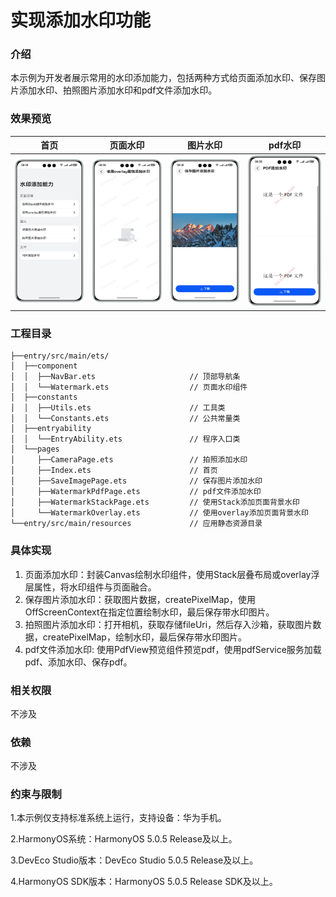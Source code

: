 # 实现添加水印功能

### 介绍

本示例为开发者展示常用的水印添加能力，包括两种方式给页面添加水印、保存图片添加水印、拍照图片添加水印和pdf文件添加水印。

### 效果预览

| 首页                                  | 页面水印                                | 图片水印                                 | pdf水印                              |
|-------------------------------------|-------------------------------------|--------------------------------------|------------------------------------|
| ![](./screenshots/devices/home.png) | ![](./screenshots/devices/page.png) | ![](./screenshots/devices/image.png) | ![](./screenshots/devices/pdf.png) |

### 工程目录

```
├──entry/src/main/ets/
│  ├──component
│  │  ├──NavBar.ets                     // 顶部导航条
│  │  └──Watermark.ets                  // 页面水印组件
│  ├──constants
│  │  ├──Utils.ets                      // 工具类
│  │  └──Constants.ets                  // 公共常量类
│  ├──entryability
│  │  └──EntryAbility.ets               // 程序入口类
│  └──pages            
│     ├──CameraPage.ets                 // 拍照添加水印
│     ├──Index.ets                      // 首页
│     ├──SaveImagePage.ets              // 保存图片添加水印
│     ├──WatermarkPdfPage.ets           // pdf文件添加水印
│     ├──WatermarkStackPage.ets         // 使用Stack添加页面背景水印
│     └──WatermarkOverlay.ets           // 使用overlay添加页面背景水印
└──entry/src/main/resources             // 应用静态资源目录
```

### 具体实现

1. 页面添加水印：封装Canvas绘制水印组件，使用Stack层叠布局或overlay浮层属性，将水印组件与页面融合。
2. 保存图片添加水印：获取图片数据，createPixelMap，使用OffScreenContext在指定位置绘制水印，最后保存带水印图片。
3. 拍照图片添加水印：打开相机，获取存储fileUri，然后存入沙箱，获取图片数据，createPixelMap，绘制水印，最后保存带水印图片。
4. pdf文件添加水印: 使用PdfView预览组件预览pdf，使用pdfService服务加载pdf、添加水印、保存pdf。

### 相关权限
不涉及

### 依赖
不涉及

### 约束与限制

1.本示例仅支持标准系统上运行，支持设备：华为手机。 

2.HarmonyOS系统：HarmonyOS 5.0.5 Release及以上。

3.DevEco Studio版本：DevEco Studio 5.0.5 Release及以上。

4.HarmonyOS SDK版本：HarmonyOS 5.0.5 Release SDK及以上。